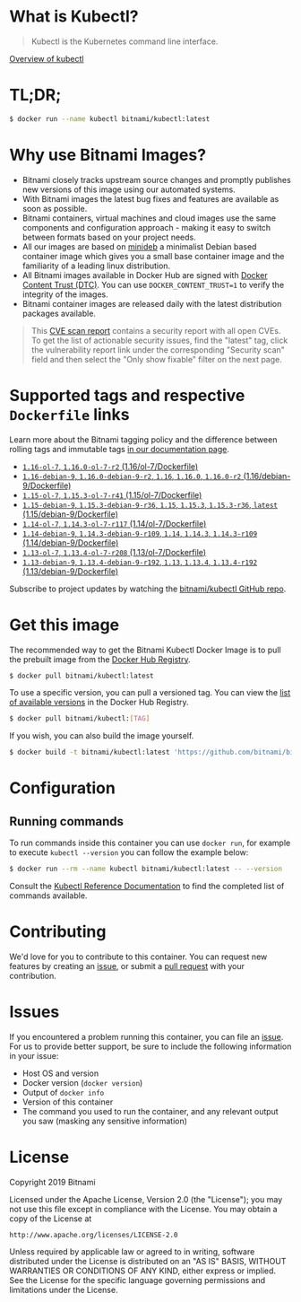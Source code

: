 
# What is Kubectl?

> Kubectl is the Kubernetes command line interface.

[Overview of kubectl](https://kubernetes.io/docs/reference/kubectl/overview/)

# TL;DR;

```bash
$ docker run --name kubectl bitnami/kubectl:latest
```

# Why use Bitnami Images?

* Bitnami closely tracks upstream source changes and promptly publishes new versions of this image using our automated systems.
* With Bitnami images the latest bug fixes and features are available as soon as possible.
* Bitnami containers, virtual machines and cloud images use the same components and configuration approach - making it easy to switch between formats based on your project needs.
* All our images are based on [minideb](https://github.com/bitnami/minideb) a minimalist Debian based container image which gives you a small base container image and the familiarity of a leading linux distribution.
* All Bitnami images available in Docker Hub are signed with [Docker Content Trust (DTC)](https://docs.docker.com/engine/security/trust/content_trust/). You can use `DOCKER_CONTENT_TRUST=1` to verify the integrity of the images.
* Bitnami container images are released daily with the latest distribution packages available.


> This [CVE scan report](https://quay.io/repository/bitnami/kubectl?tab=tags) contains a security report with all open CVEs. To get the list of actionable security issues, find the "latest" tag, click the vulnerability report link under the corresponding "Security scan" field and then select the "Only show fixable" filter on the next page.

# Supported tags and respective `Dockerfile` links

Learn more about the Bitnami tagging policy and the difference between rolling tags and immutable tags [in our documentation page](https://docs.bitnami.com/containers/how-to/understand-rolling-tags-containers/).


* [`1.16-ol-7`, `1.16.0-ol-7-r2` (1.16/ol-7/Dockerfile)](https://github.com/bitnami/bitnami-docker-kubectl/blob/1.16.0-ol-7-r2/1.16/ol-7/Dockerfile)
* [`1.16-debian-9`, `1.16.0-debian-9-r2`, `1.16`, `1.16.0`, `1.16.0-r2` (1.16/debian-9/Dockerfile)](https://github.com/bitnami/bitnami-docker-kubectl/blob/1.16.0-debian-9-r2/1.16/debian-9/Dockerfile)
* [`1.15-ol-7`, `1.15.3-ol-7-r41` (1.15/ol-7/Dockerfile)](https://github.com/bitnami/bitnami-docker-kubectl/blob/1.15.3-ol-7-r41/1.15/ol-7/Dockerfile)
* [`1.15-debian-9`, `1.15.3-debian-9-r36`, `1.15`, `1.15.3`, `1.15.3-r36`, `latest` (1.15/debian-9/Dockerfile)](https://github.com/bitnami/bitnami-docker-kubectl/blob/1.15.3-debian-9-r36/1.15/debian-9/Dockerfile)
* [`1.14-ol-7`, `1.14.3-ol-7-r117` (1.14/ol-7/Dockerfile)](https://github.com/bitnami/bitnami-docker-kubectl/blob/1.14.3-ol-7-r117/1.14/ol-7/Dockerfile)
* [`1.14-debian-9`, `1.14.3-debian-9-r109`, `1.14`, `1.14.3`, `1.14.3-r109` (1.14/debian-9/Dockerfile)](https://github.com/bitnami/bitnami-docker-kubectl/blob/1.14.3-debian-9-r109/1.14/debian-9/Dockerfile)
* [`1.13-ol-7`, `1.13.4-ol-7-r208` (1.13/ol-7/Dockerfile)](https://github.com/bitnami/bitnami-docker-kubectl/blob/1.13.4-ol-7-r208/1.13/ol-7/Dockerfile)
* [`1.13-debian-9`, `1.13.4-debian-9-r192`, `1.13`, `1.13.4`, `1.13.4-r192` (1.13/debian-9/Dockerfile)](https://github.com/bitnami/bitnami-docker-kubectl/blob/1.13.4-debian-9-r192/1.13/debian-9/Dockerfile)

Subscribe to project updates by watching the [bitnami/kubectl GitHub repo](https://github.com/bitnami/bitnami-docker-kubectl).

# Get this image

The recommended way to get the Bitnami Kubectl Docker Image is to pull the prebuilt image from the [Docker Hub Registry](https://hub.docker.com/r/bitnami/kubectl).

```bash
$ docker pull bitnami/kubectl:latest
```

To use a specific version, you can pull a versioned tag. You can view the [list of available versions](https://hub.docker.com/r/bitnami/kubectl/tags/) in the Docker Hub Registry.

```bash
$ docker pull bitnami/kubectl:[TAG]
```

If you wish, you can also build the image yourself.

```bash
$ docker build -t bitnami/kubectl:latest 'https://github.com/bitnami/bitnami-docker-kubectl.git#master:1.15/debian-9'
```

# Configuration

## Running commands

To run commands inside this container you can use `docker run`, for example to execute `kubectl --version` you can follow the example below:

```bash
$ docker run --rm --name kubectl bitnami/kubectl:latest -- --version
```

Consult the [Kubectl Reference Documentation](https://kubernetes.io/docs/reference/generated/kubectl/kubectl-commands) to find the completed list of commands available.

# Contributing

We'd love for you to contribute to this container. You can request new features by creating an [issue](https://github.com/bitnami/bitnami-docker-kubectl/issues), or submit a [pull request](https://github.com/bitnami/bitnami-docker-kubectl/pulls) with your contribution.

# Issues

If you encountered a problem running this container, you can file an [issue](https://github.com/bitnami/bitnami-docker-kubectl/issues). For us to provide better support, be sure to include the following information in your issue:

- Host OS and version
- Docker version (`docker version`)
- Output of `docker info`
- Version of this container
- The command you used to run the container, and any relevant output you saw (masking any sensitive information)

# License

Copyright 2019 Bitnami

Licensed under the Apache License, Version 2.0 (the "License");
you may not use this file except in compliance with the License.
You may obtain a copy of the License at

    http://www.apache.org/licenses/LICENSE-2.0

Unless required by applicable law or agreed to in writing, software
distributed under the License is distributed on an "AS IS" BASIS,
WITHOUT WARRANTIES OR CONDITIONS OF ANY KIND, either express or implied.
See the License for the specific language governing permissions and
limitations under the License.
